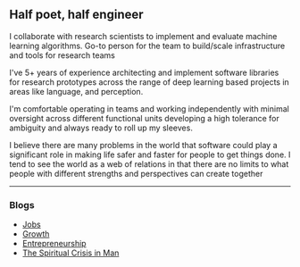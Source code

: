 ## Half poet, half engineer

I collaborate with research scientists to implement and evaluate machine learning algorithms. Go-to person for the team to build/scale infrastructure and tools for research teams

I've 5+ years of experience architecting and implement software libraries for research prototypes across the range of deep learning based projects in areas like language, and perception.

I'm comfortable operating in teams and working independently with minimal oversight across different functional units developing a high tolerance for ambiguity and always ready to roll up my sleeves.

I believe there are many problems in the world that software could play a significant role in making life safer and faster for people to get things done. I tend to see the world as a web of relations in that there are no limits to what people with different strengths and perspectives can create together 

--- 


### Blogs
* [Jobs](https://www.linkedin.com/pulse/future-jobs-fauzan-baig/?trackingId=9fagDVmCTpGLsJ%2BtnHWZgw%3D%3D)
* [Growth](https://www.linkedin.com/pulse/growth-fauzan-baig/)
* [Entrepreneurship](https://www.linkedin.com/pulse/entrepreneurship-fauzan-baig/)
* [The Spiritual Crisis in Man](https://www.linkedin.com/pulse/spiritual-crisis-man-fauzan-baig/?trackingId=UhAlcDFIRZiRSFBAAY8UAQ%3D%3D)
